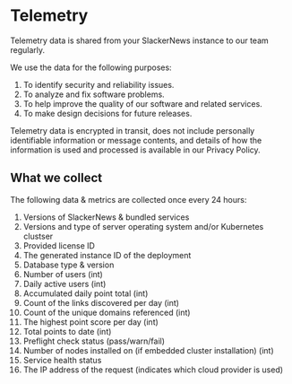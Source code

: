 # Telemetry

Telemetry data is shared from your SlackerNews instance to our team regularly.

We use the data for the following purposes:

1. To identify security and reliability issues.
2. To analyze and fix software problems.
3. To help improve the quality of our software and related services.
4. To make design decisions for future releases.

Telemetry data is encrypted in transit, does not include personally identifiable information or message contents, and details of how the information is used and processed is available in our Privacy Policy.

## What we collect

The following data & metrics are collected once every 24 hours:

1. Versions of SlackerNews & bundled services
2. Versions and type of server operating system and/or Kubernetes clustser
3. Provided license ID
4. The generated instance ID of the deployment
5. Database type & version
6. Number of users (int)
7. Daily active users (int)
8. Accumulated daily point total (int)
9.  Count of the links discovered per day (int)
10. Count of the unique domains referenced (int)
11. The highest point score per day (int)
12. Total points to date (int)
13. Preflight check status (pass/warn/fail)
14. Number of nodes installed on (if embedded cluster installation) (int)
15. Service health status
16. The IP address of the request (indicates which cloud provider is used)
   
